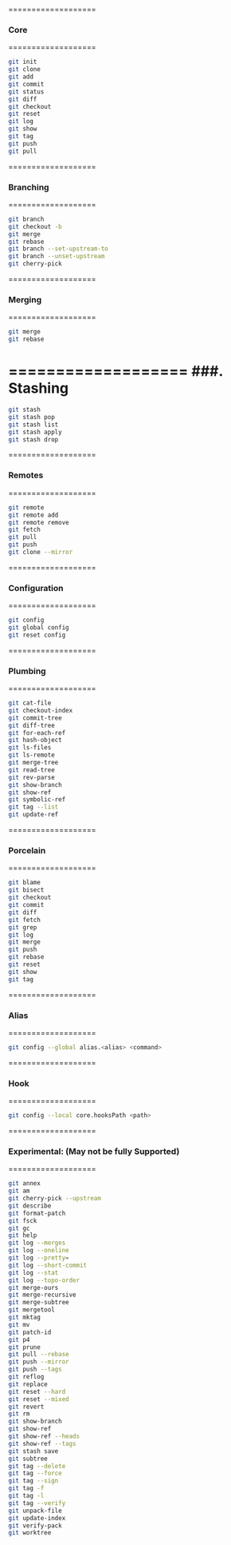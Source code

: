 ===================
### Core
===================
   ```sh
git init
git clone
git add
git commit
git status
git diff
git checkout
git reset
git log
git show
git tag
git push
git pull
   ```
===================
### Branching
===================
   ```sh
git branch
git checkout -b
git merge
git rebase
git branch --set-upstream-to
git branch --unset-upstream
git cherry-pick
   ```
===================
### Merging
===================
   ```sh
git merge
git rebase
   ```
===================
###. Stashing
===================
   ```sh
git stash
git stash pop
git stash list
git stash apply
git stash drop
   ```
===================
###   Remotes
===================
   ```sh
git remote
git remote add
git remote remove
git fetch
git pull
git push
git clone --mirror
   ```
===================
### Configuration
===================
   ```sh
git config
git global config
git reset config
   ```
===================
### Plumbing
===================
   ```sh
git cat-file
git checkout-index
git commit-tree
git diff-tree
git for-each-ref
git hash-object
git ls-files
git ls-remote
git merge-tree
git read-tree
git rev-parse
git show-branch
git show-ref
git symbolic-ref
git tag --list
git update-ref
   ```
===================
### Porcelain
===================
   ```sh
git blame
git bisect
git checkout
git commit
git diff
git fetch
git grep
git log
git merge
git push
git rebase
git reset
git show
git tag
   ```
===================
### Alias
===================
   ```sh
git config --global alias.<alias> <command>
   ```
===================
### Hook
===================
   ```sh
git config --local core.hooksPath <path>
   ```
===================
### Experimental: (May not be fully Supported)
===================
   ```sh
git annex
git am
git cherry-pick --upstream
git describe
git format-patch
git fsck
git gc
git help
git log --merges
git log --oneline
git log --pretty=
git log --short-commit
git log --stat
git log --topo-order
git merge-ours
git merge-recursive
git merge-subtree
git mergetool
git mktag
git mv
git patch-id
git p4
git prune
git pull --rebase
git push --mirror
git push --tags
git reflog
git replace
git reset --hard
git reset --mixed
git revert
git rm
git show-branch
git show-ref
git show-ref --heads
git show-ref --tags
git stash save
git subtree
git tag --delete
git tag --force
git tag --sign
git tag -f
git tag -l
git tag --verify
git unpack-file
git update-index
git verify-pack
git worktree
   ```
